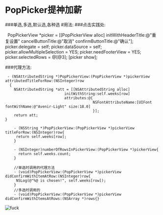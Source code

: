 # PopPicker提神加薪

###单选,多选,默认选,各种选
#用法:
###点击实践处:

    PopPickerView *picker = [[PopPickerView alloc] initWithHeaderTitle:@"重复设置" cancelButtonTitle:@"取消" confirmButtonTitle:@"确认"];
    picker.delegate = self;
    picker.dataSource = self;
    picker.allowMultipleSelection = YES;
    picker.needFooterView = YES;
    picker.selectedRows = @[@3];
    [picker show];
    
 ###代理方法:
 
     - (NSAttributedString *)PopPickerView:(PopPickerView *)pickerView attributedTitleForRow:(NSInteger)row
      {
        NSAttributedString *att = [[NSAttributedString alloc]
                               initWithString:self.weeks[row]
                               attributes:@{
                                            NSFontAttributeName:[UIFont fontWithName:@"Avenir-Light" size:18.0]
                                            }];
        return att;
    }

        - (NSString *)PopPickerView:(PopPickerView *)pickerView titleForRow:(NSInteger)row{
         return self.weeks[row];
        }

        - (NSInteger)numberOfRowsInPickerView:(PopPickerView *)pickerView{
          return self.weeks.count;
        }

        //单选时调用的代理方法
        - (void)PopPickerView:(PopPickerView *)pickerView didConfirmWithItemAtRow:(NSInteger)row{
         NSLog(@"%@ is chosen!", self.weeks[row]);
        }
        //多选时调用的
        - (void)PopPickerView:(PopPickerView *)pickerView didConfirmWithItemsAtRows:(NSArray *)rows{}

  
![fuck](http://ww3.sinaimg.cn/large/006tNc79gy1ffhhggrjiij30ku12ataa.jpg)
